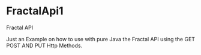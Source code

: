 # FractalApi1
Fractal API

Just an Example on how to use with pure Java the Fractal API using the GET POST AND PUT Http Methods.
